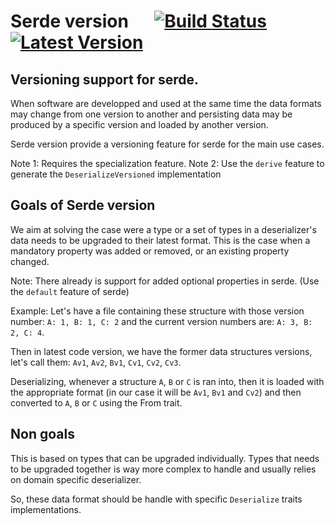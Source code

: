 # Serde version &emsp; [![Build Status]][travis] [![Latest Version]][crates.io]

[Build Status]: https://travis-ci.org/fredericvauchelles/serde-version.svg?branch=master
[travis]: https://travis-ci.org/fredericvauchelles/serde-version
[Latest Version]: https://img.shields.io/crates/v/serde-version.svg
[crates.io]: https://crates.io/crates/serde-version

## Versioning support for serde.

When software are developped and used at the same time the data formats may change
from one version to another and persisting data may be produced by a specific version
and loaded by another version.

Serde version provide a versioning feature for serde for the main use cases.

Note 1: Requires the specialization feature.
Note 2: Use the `derive` feature to generate the `DeserializeVersioned` implementation


## Goals of Serde version

We aim at solving the case were a type or a set of types in a deserializer's
data needs to be upgraded to their latest format.
This is the case when a mandatory property was added or removed,
or an existing property changed.

Note: There already is support for added optional properties in serde.
(Use the `default` feature of serde)

Example:
Let's have a file containing these structure with those version number:
`A: 1, B: 1, C: 2` and the current version numbers are: `A: 3, B: 2, C: 4`.

Then in latest code version, we have the former data structures versions,
let's call them: `Av1`, `Av2`, `Bv1`, `Cv1`, `Cv2`, `Cv3`.

Deserializing, whenever a structure `A`, `B` or `C` is ran into,
then it is loaded with the appropriate format (in our case it will be `Av1`, `Bv1` and `Cv2`)
and then converted to `A`, `B` or `C` using the From trait.

## Non goals

This is based on types that can be upgraded individually.
Types that needs to be upgraded together is way more complex to handle
and usually relies on domain specific deserializer.

So, these data format should be handle with specific `Deserialize` traits implementations.
